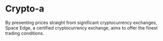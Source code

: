 # Crypto-a
By presenting prices straight from significant cryptocurrency exchanges, Space Edge, a certified cryptocurrency exchange, aims to offer the finest trading conditions. 
